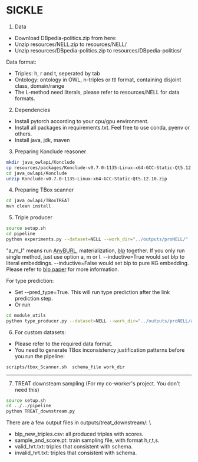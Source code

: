 # SICKLE
1. Data
- Download DBpedia-politics.zip from here: 
- Unzip resources/NELL.zip to resources/NELL/
- Unzip resources/DBpedia-politics.zip to resources/DBpedia-politics/

Data format:
- Triples: h, r and t, seperated by tab
- Ontology: ontology in OWL, n-triples or ttl format, containing disjoint class, domain/range
- The L-method need literals, please refer to resources/NELL for data formats.

2. Dependencies
- Install pytorch according to your cpu/gpu environment.
- Install all packages in requirements.txt. Feel free to use conda, pyenv or others.
- Install java, jdk, maven
3. Preparing Konclude reasoner
```bash
mkdir java_owlapi/Konclude
cp resources/packages/Konclude-v0.7.0-1135-Linux-x64-GCC-Static-Qt5.12.10.zip java_owlapi/Konclude
cd java_owlapi/Konclude 
unzip Konclude-v0.7.0-1135-Linux-x64-GCC-Static-Qt5.12.10.zip 
```
4. Preparing TBox scanner
```bash
cd java_owlapi/TBoxTREAT
mvn clean install
```

5. Triple producer
```bash
source setup.sh
cd pipeline
python experiments.py --dataset=NELL --work_dir="../outputs/proNELL/"  --produce=True --silver_eval=False --pred_type=False --pipeline=a_m_l --loops=2 --rel_model=complex --inductive=True --parallel=True --schema_aware_sampling=False 
```
"a_m_l" means run [AnyBURL](https://web.informatik.uni-mannheim.de/AnyBURL/), materialization, [blp](https://github.com/dfdazac/blp) together. If you only run single method, just use option a, m or l.
--inductive=True would set blp to literal embeddings. --inductive=False would set blp to pure KG embedding. Please refer to [blp paper](https://arxiv.org/abs/2010.03496) for more information.

For type prediction:
- Set --pred_type=True. This will run type prediction after the link prediction step.
- Or run 
```bash
cd module_utils
python type_producer.py --dataset=NELL --work_dir="../outputs/proNELL/a_m_l/
```
6. For custom datasets:
- Please refer to the required data format.
- You need to generate TBox inconsistency justification patterns before you run the pipeline:
```
scripts/tbox_Scanner.sh  schema_file work_dir
```
----------------------------------------------

7. TREAT downsteam sampling (For my co-worker's project. You don't need this)

```bash
source setup.sh
cd ../../pipeline 
python TREAT_downstream.py
```
There are a few output files in outputs/treat_downstream/: \
- blp_new_triples.csv: all produced triples with scores. 
- sample_and_score.pt: train sampling file, with format h,r,t,s. 
- valid_hrt.txt: triples that consistent with schema. 
- invalid_hrt.txt: triples that consistent with schema. 



